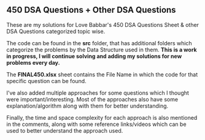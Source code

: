 ## 450 DSA Questions + Other DSA Questions

These are my solutions for Love Babbar's 450 DSA Questions Sheet & other DSA Questions categorized topic wise.

The code can be found in the **src** folder, that has additional folders which categorize the problems by the Data Structure used in them. **This is a work in progress, I will continue solving and adding my solutions for new problems every day.**

The **FINAL450.xlsx** sheet contains the File Name in which the code for that specific question can be found.

I've also added multiple approaches for some questions which I thought were important/interesting. Most of the approaches also have some explanation/algorithm along with them for better understanding.

Finally, the time and space complexity for each approach is also mentioned in the comments, along with some reference links/videos which can be used to better understand the approach used.
